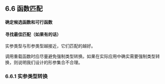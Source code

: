 ## 6.6 函数匹配
#### 确定候选函数和可行函数
#### 寻找最佳匹配（如果有的话）
实参类型与形参类型越接近，它们匹配的越好。

调用重载函数时应尽量避免强制类型转换。如果在实际应用中确实需要强制类型转换，则说明我们设计的形参集合不合理。

### 6.6.1 实参类型转换

